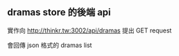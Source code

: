 ## dramas store 的後端 api

實作向 http://thinkr.tw:3002/api/dramas 提出 GET request

會回傳 json 格式的 dramas list
